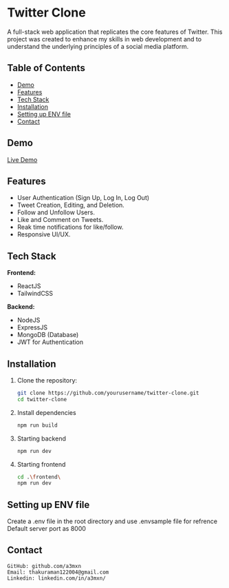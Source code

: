 # **Twitter Clone**

A full-stack web application that replicates the core features of Twitter. This project was created to enhance my skills in web development and to understand the underlying principles of a social media platform.

## **Table of Contents**

- [Demo](#demo)
- [Features](#features)
- [Tech Stack](#tech-stack)
- [Installation](#installation)
- [Setting up ENV file](#setting-up-env-file)
- [Contact](#contact)

## **Demo**

[Live Demo](https://twitter-clone-production-cbc2.up.railway.app/)

## **Features**

- User Authentication (Sign Up, Log In, Log Out)
- Tweet Creation, Editing, and Deletion.
- Follow and Unfollow Users.
- Like and Comment on Tweets.
- Reak time notifications for like/follow.
- Responsive UI/UX.

## **Tech Stack**

**Frontend:**
- ReactJS
- TailwindCSS

**Backend:**
- NodeJS
- ExpressJS
- MongoDB (Database)
- JWT for Authentication

## **Installation**

1. Clone the repository:
   ```bash
   git clone https://github.com/yourusername/twitter-clone.git
   cd twitter-clone
   ```
2. Install dependencies
    ```bash
    npm run build
    ```

3. Starting backend
    ```bash
    npm run dev
    ```
4. Starting frontend
    ```bash
    cd .\frontend\
    npm run dev
    ```
    
## **Setting up ENV file**
  Create a .env file in the root directory and use .envsample file for refrence
  Default server port as 8000

  ## **Contact**
    GitHub: github.com/a3mxn
    Email: thakuraman122004@gmail.com
    Linkedin: linkedin.com/in/a3mxn/
